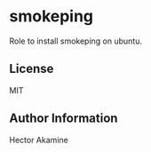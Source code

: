 smokeping
========

Role to install smokeping on ubuntu.


License
-------

MIT

Author Information
------------------

Hector Akamine
